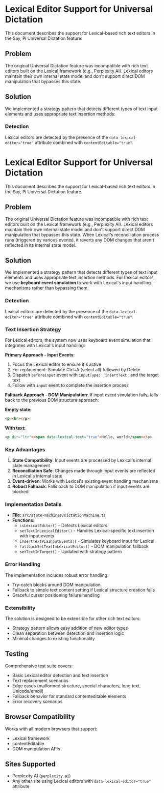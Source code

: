 # Lexical Editor Support for Universal Dictation

This document describes the support for Lexical-based rich text editors in the Say, Pi Universal Dictation feature.

## Problem

The original Universal Dictation feature was incompatible with rich text editors built on the Lexical framework (e.g., Perplexity AI). Lexical editors maintain their own internal state model and don't support direct DOM manipulation that bypasses this state.

## Solution

We implemented a strategy pattern that detects different types of text input elements and uses appropriate text insertion methods:

### Detection

Lexical editors are detected by the presence of the `data-lexical-editor="true"` attribute combined with `contentEditable="true"`.

# Lexical Editor Support for Universal Dictation

This document describes the support for Lexical-based rich text editors in the Say, Pi Universal Dictation feature.

## Problem

The original Universal Dictation feature was incompatible with rich text editors built on the Lexical framework (e.g., Perplexity AI). Lexical editors maintain their own internal state model and don't support direct DOM manipulation that bypasses this state. When Lexical's reconciliation process runs (triggered by various events), it reverts any DOM changes that aren't reflected in its internal state model.

## Solution

We implemented a strategy pattern that detects different types of text input elements and uses appropriate text insertion methods. For Lexical editors, we use **keyboard event simulation** to work with Lexical's input handling mechanisms rather than bypassing them.

### Detection

Lexical editors are detected by the presence of the `data-lexical-editor="true"` attribute combined with `contentEditable="true"`.

### Text Insertion Strategy

For Lexical editors, the system now uses keyboard event simulation that integrates with Lexical's input handling:

**Primary Approach - Input Events:**
1. Focus the Lexical editor to ensure it's active
2. For replacement: Simulate Ctrl+A (select all) followed by Delete
3. Dispatch `beforeinput` event with `inputType: 'insertText'` and the target text
4. Follow with `input` event to complete the insertion process

**Fallback Approach - DOM Manipulation:**
If input event simulation fails, falls back to the previous DOM structure approach:

**Empty state:**
```html
<p><br></p>
```

**With text:**
```html
<p dir="ltr"><span data-lexical-text="true">Hello, world</span></p>
```

### Key Advantages

1. **State Compatibility**: Input events are processed by Lexical's internal state management
2. **Reconciliation Safe**: Changes made through input events are reflected in Lexical's internal state
3. **Event-driven**: Works with Lexical's existing event handling mechanisms
4. **Robust Fallback**: Falls back to DOM manipulation if input events are blocked

### Implementation Details

- **File:** `src/state-machines/DictationMachine.ts`
- **Functions:**
  - `isLexicalEditor()` - Detects Lexical editors
  - `setTextInLexicalEditor()` - Handles Lexical-specific text insertion with input events
  - `insertTextViaInputEvents()` - Simulates keyboard input for Lexical
  - `fallbackSetTextInLexicalEditor()` - DOM manipulation fallback
  - `setTextInTarget()` - Updated with strategy pattern

### Error Handling

The implementation includes robust error handling:
- Try-catch blocks around DOM manipulation
- Fallback to simple text content setting if Lexical structure creation fails
- Graceful cursor positioning failure handling

### Extensibility

The solution is designed to be extensible for other rich text editors:
- Strategy pattern allows easy addition of new editor types
- Clean separation between detection and insertion logic
- Minimal changes to existing functionality

## Testing

Comprehensive test suite covers:
- Basic Lexical editor detection and text insertion
- Text replacement scenarios
- Edge cases (malformed structure, special characters, long text, Unicode/emoji)
- Fallback behavior for standard contenteditable elements
- Error recovery scenarios

## Browser Compatibility

Works with all modern browsers that support:
- Lexical framework
- contentEditable
- DOM manipulation APIs

## Sites Supported

- Perplexity AI (`perplexity.ai`)
- Any other site using Lexical editors with `data-lexical-editor="true"` attribute